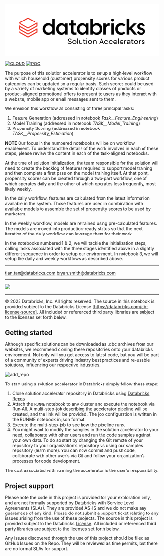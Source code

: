 ![image](https://raw.githubusercontent.com/databricks-industry-solutions/.github/main/profile/solacc_logo_wide.png)

[![CLOUD](https://img.shields.io/badge/CLOUD-ALL-blue?logo=googlecloud&style=for-the-badge)](https://cloud.google.com/databricks)
[![POC](https://img.shields.io/badge/POC-10_days-green?style=for-the-badge)](https://databricks.com/try-databricks)

The purpose of this solution accelerator is to setup a high-level workflow with which household (customer) propensity scores for various product categories can be updated on a regular basis. Such scores could be used by a variety of marketing systems to identify classes of products or product-aligned promotional offers to present to users as they interact with a website, mobile app or email messages sent to them.

We envision this workflow as consisting of three principal tasks:
</p>

1. Feature Generation (addressed in notebook *Task__Feature_Engineering*)
2. Model Training  (addressed in notebook *TASK__Model_Training*)
3. Propensity Scoring (addressed in notebook *TASK__Propensity_Estimation*)


**NOTE** Our focus in the numbered notebooks will be on workflow enablement. To understand the details of the work involved in each of these steps, please review the content in each of the task-aligned notebooks.

At the time of solution initialization, the team responsible for the solution will need to create the backlog of features required to support model training and then complete a first pass on the model training itself.  At that point, propensity scores can be created through a two-part workflow, one of which operates daily and the other of which operates less frequently, most likely weekly.

In the daily workflow, features are calculated from the latest information available in the system.  Those features are used in combination with available models to assemble the set of propensity scores to be used by marketers.

In the weekly workflow, models are retrained using pre-calculated features.  The models are moved into production-ready status so that the next iteration of the daily workflow can leverage them for their work.

In the notebooks numbered 1 & 2, we will tackle the initialization steps, calling tasks associated with the three stages identified above in a slightly different sequence in order to setup our environment.  In notebook 3, we will setup the daily and weekly workflows as described above.

___
<tian.tan@databricks.com> <bryan.smith@databricks.com>

___


<img src='https://brysmiwasb.blob.core.windows.net/demos/images/prop_workflow.png' width=800>

___

&copy; 2023 Databricks, Inc. All rights reserved. The source in this notebook is provided subject to the Databricks License [https://databricks.com/db-license-source].  All included or referenced third party libraries are subject to the licenses set forth below.

## Getting started

Although specific solutions can be downloaded as .dbc archives from our websites, we recommend cloning these repositories onto your databricks environment. Not only will you get access to latest code, but you will be part of a community of experts driving industry best practices and re-usable solutions, influencing our respective industries. 

<img width="500" alt="add_repo" src="https://user-images.githubusercontent.com/4445837/177207338-65135b10-8ccc-4d17-be21-09416c861a76.png">

To start using a solution accelerator in Databricks simply follow these steps: 

1. Clone solution accelerator repository in Databricks using [Databricks Repos](https://www.databricks.com/product/repos)
2. Attach the `RUNME` notebook to any cluster and execute the notebook via Run-All. A multi-step-job describing the accelerator pipeline will be created, and the link will be provided. The job configuration is written in the RUNME notebook in json format. 
3. Execute the multi-step-job to see how the pipeline runs. 
4. You might want to modify the samples in the solution accelerator to your need, collaborate with other users and run the code samples against your own data. To do so start by changing the Git remote of your repository  to your organization’s repository vs using our samples repository (learn more). You can now commit and push code, collaborate with other user’s via Git and follow your organization’s processes for code development.

The cost associated with running the accelerator is the user's responsibility.


## Project support 

Please note the code in this project is provided for your exploration only, and are not formally supported by Databricks with Service Level Agreements (SLAs). They are provided AS-IS and we do not make any guarantees of any kind. Please do not submit a support ticket relating to any issues arising from the use of these projects. The source in this project is provided subject to the Databricks [License](./LICENSE). All included or referenced third party libraries are subject to the licenses set forth below.

Any issues discovered through the use of this project should be filed as GitHub Issues on the Repo. They will be reviewed as time permits, but there are no formal SLAs for support. 
